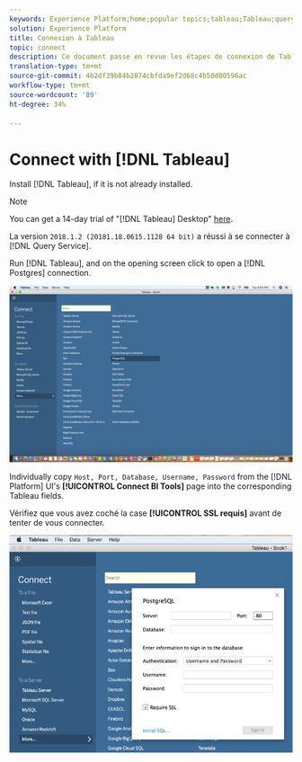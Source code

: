 ```yaml
---
keywords: Experience Platform;home;popular topics;tableau;Tableau;query service;Query service;connect to query service;
solution: Experience Platform
title: Connexion à Tableau
topic: connect
description: Ce document passe en revue les étapes de connexion de Tableau à Adobe Experience Platform Requête Service.
translation-type: tm+mt
source-git-commit: 4b2df39b84b2874cbfda9ef2d68c4b50d00596ac
workflow-type: tm+mt
source-wordcount: '89'
ht-degree: 34%

---
```



# Connect with [!DNL Tableau]

Install [!DNL Tableau], if it is not already installed.

>[!NOTE]
>
>You can get a 14-day trial of &quot;[!DNL Tableau] Desktop&quot; [here](https://www.tableau.com/fr-fr/products/desktop/download).
>    
> La version `2018.1.2 (20181.18.0615.1128 64 bit)` a réussi à se connecter à [!DNL Query Service].

Run [!DNL Tableau], and on the opening screen click to open a [!DNL Postgres] connection.

![Image](../images/clients/tableau/open-connection.png)

Individually copy `Host, Port, Database, Username, Password` from the [!DNL Platform] UI&#39;s **[!UICONTROL Connect BI Tools]** page into the corresponding Tableau fields.

Vérifiez que vous avez coché la case **[!UICONTROL SSL requis]** avant de tenter de vous connecter.

![Image](../images/clients/tableau/ssl-required.png)